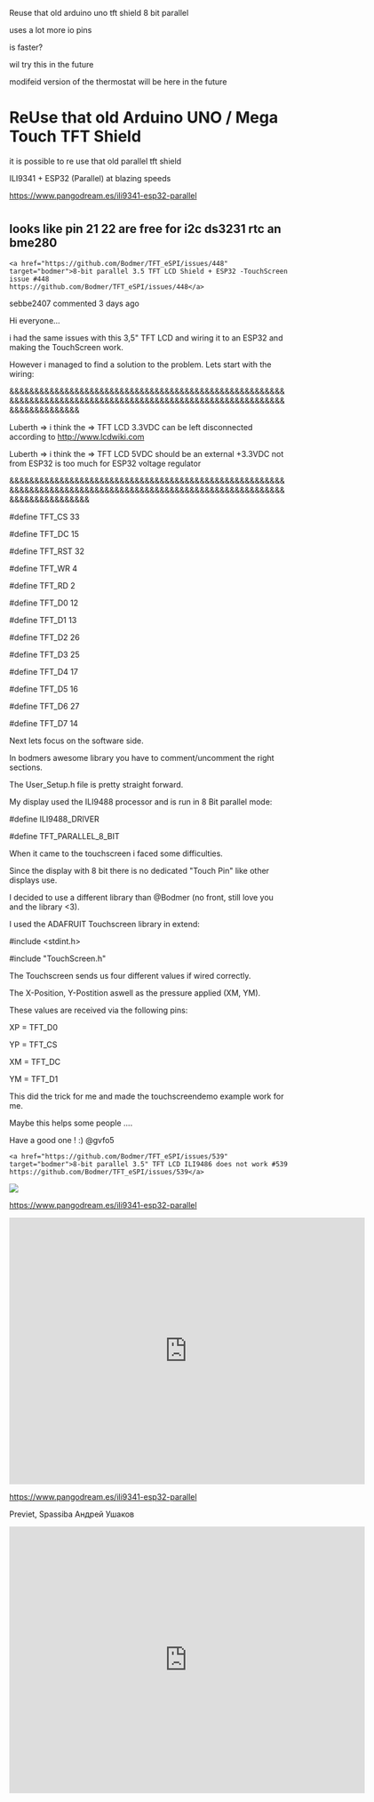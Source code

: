 Reuse that old arduino uno tft shield 8 bit parallel

uses a lot more io pins

is faster?

wil try this in the future

modifeid version of the thermostat will be here in the future




<h1>ReUse that old Arduino UNO / Mega Touch TFT Shield</h1>

it is possible to re use that old parallel tft shield

ILI9341 + ESP32 (Parallel) at blazing speeds


<a href="https://www.pangodream.es/ili9341-esp32-parallel" target="spain">https://www.pangodream.es/ili9341-esp32-parallel</a>
#
## looks like pin 21 22 are free for i2c ds3231 rtc an bme280

    <a href="https://github.com/Bodmer/TFT_eSPI/issues/448" target="bodmer">8-bit parallel 3.5 TFT LCD Shield + ESP32 -TouchScreen issue #448                        https://github.com/Bodmer/TFT_eSPI/issues/448</a>


sebbe2407 commented 3 days ago

Hi everyone...

i had the same issues with this 3,5" TFT LCD and wiring it to an ESP32 and making the TouchScreen work. 

However i managed to find a solution to the problem. Lets start with the wiring:

&&&&&&&&&&&&&&&&&&&&&&&&&&&&&&&&&&&&&&&&&&&&&&&&&&&&&&&&&&&&&&&&&&&&&&&&&&&&&&&&&&&&&&&&&&&&&&&&&&&&&&&&&&&&&&&&&&&&&&&&&&&&

Luberth => i think the => TFT LCD 3.3VDC can be left disconnected according to http://www.lcdwiki.com

Luberth => i think the => TFT LCD 5VDC should be an external +3.3VDC not from ESP32 is too much for ESP32 voltage regulator

&&&&&&&&&&&&&&&&&&&&&&&&&&&&&&&&&&&&&&&&&&&&&&&&&&&&&&&&&&&&&&&&&&&&&&&&&&&&&&&&&&&&&&&&&&&&&&&&&&&&&&&&&&&&&&&&&&&&&&&&&&&&&&

#define TFT_CS 33

#define TFT_DC 15

#define TFT_RST 32

#define TFT_WR 4

#define TFT_RD 2


#define TFT_D0 12

#define TFT_D1 13

#define TFT_D2 26

#define TFT_D3 25

#define TFT_D4 17

#define TFT_D5 16

#define TFT_D6 27

#define TFT_D7 14


Next lets focus on the software side. 

In bodmers awesome library you have to comment/uncomment the right sections. 

The User_Setup.h file is pretty straight forward. 

My display used the ILI9488 processor and is run in 8 Bit parallel mode:


#define ILI9488_DRIVER

#define TFT_PARALLEL_8_BIT


When it came to the touchscreen i faced some difficulties. 

Since the display with 8 bit there is no dedicated "Touch Pin" like other displays use.

I decided to use a different library than @Bodmer (no front, still love you and the library <3). 

I used the ADAFRUIT Touchscreen library in extend:


#include <stdint.h>

#include "TouchScreen.h"

The Touchscreen sends us four different values if wired correctly. 

The X-Position, Y-Postition aswell as the pressure applied (XM, YM). 

These values are received via the following pins:


XP = TFT_D0

YP = TFT_CS

XM = TFT_DC

YM = TFT_D1


This did the trick for me and made the touchscreendemo example work for me.

Maybe this helps some people ....

Have a good one ! :) @gvfo5



    
    <a href="https://github.com/Bodmer/TFT_eSPI/issues/539" target="bodmer">8-bit parallel 3.5" TFT LCD ILI9486 does not work #539                                   https://github.com/Bodmer/TFT_eSPI/issues/539</a>

    
<img src="https://www.pangodream.es/wp-content/uploads/2019/04/20190417_181247-768x576.jpg">

<a href="https://www.pangodream.es/ili9341-esp32-parallel" target="spain">https://www.pangodream.es/ili9341-esp32-parallel</a>

<iframe width="640" height="480" src="https://www.youtube.com/embed/dhQjDKtNi58?rel=0" frameborder="0" allow="accelerometer; autoplay; clipboard-write; encrypted-media; gyroscope; picture-in-picture" allowfullscreen></iframe>


<a href="https://www.pangodream.es/ili9341-esp32-parallel" target="spain">https://www.pangodream.es/ili9341-esp32-parallel</a>


Previet, Spassiba  Андрей Ушаков
<iframe width="640" height="480" src="https://www.youtube.com/embed/56BZ-v4ings?rel=0" frameborder="0" allow="accelerometer; autoplay; clipboard-write; encrypted-media; gyroscope; picture-in-picture" allowfullscreen></iframe>
